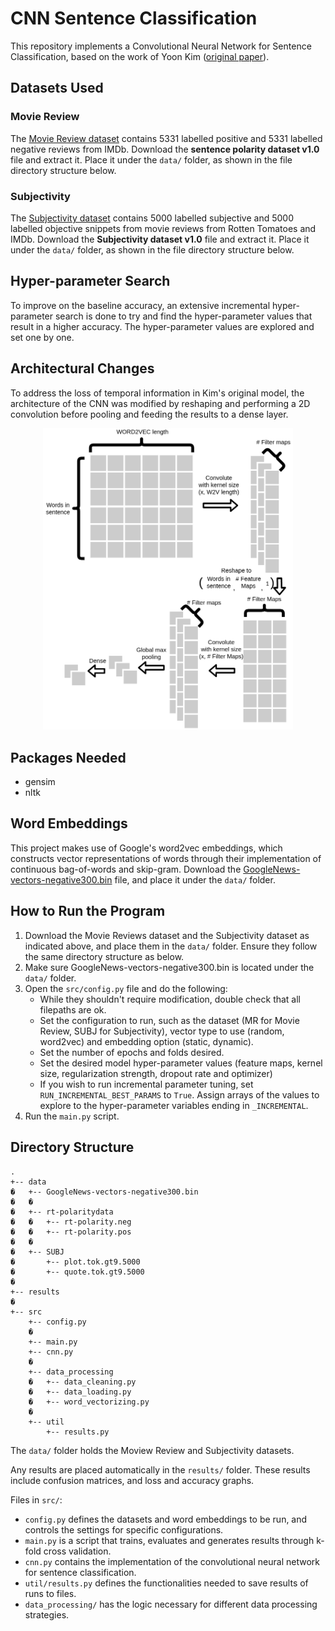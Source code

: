 # CNN Sentence Classification
This repository implements a Convolutional Neural Network for Sentence Classification, based on the work of Yoon Kim ([original paper](https://arxiv.org/pdf/1408.5882.pdf)). 

## Datasets Used

### Movie Review
The [Movie Review dataset](https://www.cs.cornell.edu/people/pabo/movie-review-data/) contains 5331 labelled positive and 5331 labelled negative reviews from IMDb.
Download the **sentence polarity dataset v1.0** file and extract it. Place it under the `data/` folder, as shown in the file directory structure below.

### Subjectivity
The [Subjectivity dataset](https://www.cs.cornell.edu/people/pabo/movie-review-data/) contains 5000 labelled subjective and 5000 labelled objective snippets from movie reviews from Rotten Tomatoes and IMDb.
Download the **Subjectivity dataset v1.0** file and extract it. Place it under the `data/` folder, as shown in the file directory structure below.


## Hyper-parameter Search
To improve on the baseline accuracy, an extensive incremental hyper-parameter search is done to try and find the hyper-parameter values that result in a higher accuracy. 
The hyper-parameter values are explored and set one by one.

## Architectural Changes
To address the loss of temporal information in Kim's original model, the architecture of the CNN was modified by reshaping and performing a 2D convolution before pooling and feeding the results to a dense layer.

<p align="center"><img width="400" src="img/tensor.png"/></p>

## Packages Needed

- gensim
- nltk

## Word Embeddings

This project makes use of Google's word2vec embeddings, which constructs vector representations of words through their implementation of continuous bag-of-words and skip-gram.
Download the [GoogleNews-vectors-negative300.bin](https://s3.amazonaws.com/dl4j-distribution/GoogleNews-vectors-negative300.bin.gz) file, and place it under the `data/` folder.


## How to Run the Program
1. Download the Movie Reviews dataset and the Subjectivity dataset as indicated above, and place them in the `data/` folder. Ensure they follow the same directory structure as below.
2. Make sure GoogleNews-vectors-negative300.bin is located under the `data/` folder.
3. Open the `src/config.py` file and do the following:
    * While they shouldn't require modification, double check that all filepaths are ok.
    * Set the configuration to run, such as the dataset (MR for Movie Review, SUBJ for Subjectivity), vector type to use (random, word2vec) and embedding option (static, dynamic).
    * Set the number of epochs and folds desired.
    * Set the desired model hyper-parameter values (feature maps, kernel size, regularization strength, dropout rate and optimizer)
    * If you wish to run incremental parameter tuning, set `RUN_INCREMENTAL_BEST_PARAMS` to `True`. Assign arrays of the values to explore to the hyper-parameter variables ending in `_INCREMENTAL`.
4. Run the `main.py` script.

## Directory Structure
```
.
+-- data
�   +-- GoogleNews-vectors-negative300.bin
�   �
�   +-- rt-polaritydata
�   �   +-- rt-polarity.neg
�   �   +-- rt-polarity.pos
�   �
�   +-- SUBJ
�       +-- plot.tok.gt9.5000
�       +-- quote.tok.gt9.5000
�
+-- results
�
+-- src
    +-- config.py
    �
    +-- main.py
    +-- cnn.py
    �
    +-- data_processing
    �   +-- data_cleaning.py
    �   +-- data_loading.py
    �   +-- word_vectorizing.py
    �
    +-- util
        +-- results.py
```
The `data/` folder holds the Moview Review and Subjectivity datasets. <br />

Any results are placed automatically in the `results/` folder. These results include confusion matrices, and loss and accuracy graphs. <br />

Files in `src/`:
* `config.py` defines the datasets and word embeddings to be run, and controls the settings for specific configurations.
* `main.py` is a script that trains, evaluates and generates results through k-fold cross validation.
* `cnn.py` contains the implementation of the convolutional neural network for sentence classification.
* `util/results.py` defines the functionalities needed to save results of runs to files.
* `data_processing/` has the logic necessary for different data processing strategies.
